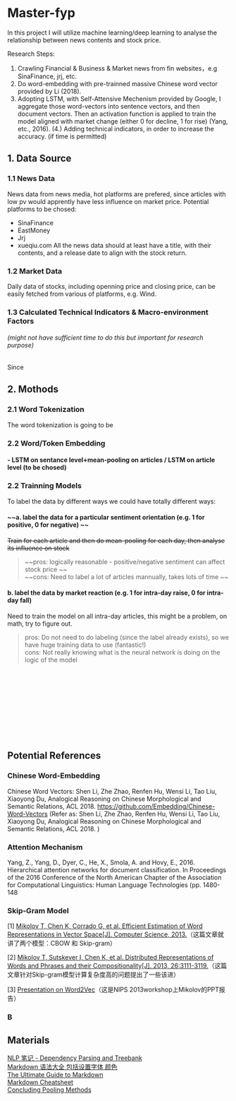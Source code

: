 # Master-fyp


In this project I will utilize machine learning/deep learning to analyse the relationship between news contents and stock price. 


Research Steps: 
1. Crawling Financial & Business & Market news from fin websites，e.g SinaFinance, jrj, etc. 
2. Do word-embedding with pre-trainned massive Chinese word vector provided by Li (2018). 
3. Adopting LSTM, with Self-Attensive Mechenism provided by Google, I aggregate those word-vectors into sentence vectors, and then document vectors. Then an activation function is applied to train the model aligned with market change (either 0 for decline, 1 for rise) (Yang, etc., 2016). 
(4.) Adding technical indicators, in order to increase the accuracy. (if time is permitted)



## 1. Data Source
### 1.1 News Data
News data from news media, hot platforms are prefered, since articles with low pv would apprently have less influence on market price. 
Potential platforms to be chosed: 
- SinaFinance
- EastMoney
- Jrj
- xueqiu.com
All the news data should at least have a title, with their contents, and a release date to align with the stock return. 

### 1.2 Market Data
Daily data of stocks, including openning price and closing price, can be easily fetched from various of platforms, e.g. Wind. 

### 1.3 Calculated Technical Indicators & Macro-environment Factors 
###### (might not have sufficient time to do this but important for research purpose)
Since 

## 2. Mothods
### 2.1 Word Tokenization
The word tokenization is going to be
### 2.2 Word/Token Embedding

#### - LSTM on sentance level+mean-pooling on articles / LSTM on article level (to be chosed)
#### 
### 2.2 Trainning Models
To label the data by different ways we could have totally different ways: </br>
#### ~~a. label the data for a particular sentiment orientation (e.g. 1 for positive, 0 for negative) ~~</br>
~~Train for each article and then do mean-pooling for each day, then analyse its influence on stock~~
>~~pros: logically reasonable - positive/negative sentiment can affect stock price ~~</br>
>~~cons: Need to label a lot of articles mannually, takes lots of time ~~</br>
#### b. label the data by market reaction (e.g. 1 for intra-day raise, 0 for intra-day fall) </br>
Need to train the model on all intra-day articles, this might be a problem, on math, try to figure out. </br>
>pros: Do not need to do labeling (since the label already exists), so we have huge training data to use (fantastic!) </br>
>cons: Not really knowing what is the neural network is doing on the logic of the model </br>










</br>
</br>
</br>
</br>
</br>
</br>
</br>
</br>
</br>

## Potential References 
### Chinese Word-Embedding
Chinese Word Vectors: Shen Li, Zhe Zhao, Renfen Hu, Wensi Li, Tao Liu, Xiaoyong Du, Analogical Reasoning on Chinese Morphological and Semantic Relations, ACL 2018. https://github.com/Embedding/Chinese-Word-Vectors
(Refer as: Shen Li, Zhe Zhao, Renfen Hu, Wensi Li, Tao Liu, Xiaoyong Du, Analogical Reasoning on Chinese Morphological and Semantic Relations, ACL 2018. )
### Attention Mechanism
Yang, Z., Yang, D., Dyer, C., He, X., Smola, A. and Hovy, E., 2016. Hierarchical attention networks for document classification. In Proceedings of the 2016 Conference of the North American Chapter of the Association for Computational Linguistics: Human Language Technologies (pp. 1480-148
### Skip-Gram Model
[1] [Mikolov T, Chen K, Corrado G, et al. Efficient Estimation of Word Representations in Vector Space[J]. Computer Science, 2013.](https://arxiv.org/pdf/1301.3781.pdf)（这篇文章就讲了两个模型：CBOW 和 Skip-gram） 

[2] [Mikolov T, Sutskever I, Chen K, et al. Distributed Representations of Words and Phrases and their Compositionality[J]. 2013, 26:3111-3119.](https://arxiv.org/pdf/1310.4546.pdf)（这篇文章针对Skip-gram模型计算复杂度高的问题提出了一些该进） 

[3] [Presentation on Word2Vec](https://docs.google.com/file/d/0B7XkCwpI5KDYRWRnd1RzWXQ2TWc/edit)（这是NIPS 2013workshop上Mikolov的PPT报告）
### B


## Materials
[NLP 笔记 - Dependency Parsing and Treebank](http://www.shuang0420.com/2017/03/09/NLP%20%E7%AC%94%E8%AE%B0%20-%20Dependency%20Parsing%20and%20Treebank/) </br>
[Markdown 语法大全 包括设置字体 颜色](https://blog.csdn.net/qcx321/article/details/53780672#commentBox) </br>
[The Ultimate Guide to Markdown](https://blog.ghost.org/markdown/) </br>
[Markdown Cheatsheet](https://github.com/adam-p/markdown-here/wiki/Markdown-Cheatsheet) </br>
[Concluding Pooling Methods](https://blog.csdn.net/danieljianfeng/article/details/42433475) </br>
